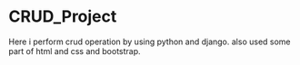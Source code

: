 # CRUD_Project
Here i perform crud operation by using python and django. also used some part of html and css and bootstrap.
